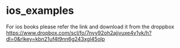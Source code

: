 # ios_examples
For ios books please refer the link and download it from the droppbox
https://www.dropbox.com/scl/fo/7nyy92oh2ajjvuxe4v1yk/h?dl=0&rlkey=kbn21uf4t9nn6g243xgl45olp
